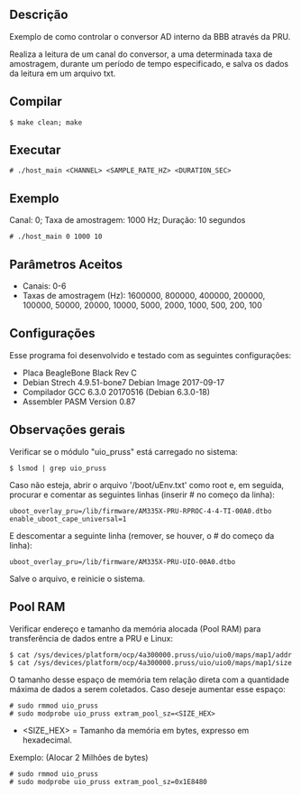 Descrição
--------------------------------------------------------------------------------------
Exemplo de como controlar o conversor AD interno da BBB através da PRU.

Realiza a leitura de um canal do conversor, a uma determinada taxa de amostragem, 
durante um período de tempo especificado, e salva os dados da leitura em um arquivo txt.

Compilar
--------------------------------------------------------------------------------------

    $ make clean; make

Executar
--------------------------------------------------------------------------------------

    # ./host_main <CHANNEL> <SAMPLE_RATE_HZ> <DURATION_SEC>

Exemplo
--------------------------------------------------------------------------------------

Canal: 0; Taxa de amostragem: 1000 Hz; Duração: 10 segundos

    # ./host_main 0 1000 10

Parâmetros Aceitos
--------------------------------------------------------------------------------------
  - Canais: 0-6
  - Taxas de amostragem (Hz): 1600000,  800000, 400000, 200000, 100000, 50000, 20000, 10000, 5000, 2000, 1000, 500, 200, 100

Configurações
--------------------------------------------------------------------------------------
Esse programa foi desenvolvido e testado com as seguintes configurações:
 - Placa BeagleBone Black Rev C
 - Debian Strech 4.9.51-bone7 Debian Image 2017-09-17
 - Compilador GCC 6.3.0 20170516 (Debian 6.3.0-18)
 - Assembler PASM Version 0.87
 
Observações gerais
--------------------------------------------------------------------------------------

Verificar se o módulo "uio_pruss" está carregado no sistema:

    $ lsmod | grep uio_pruss

Caso não esteja, abrir o arquivo '/boot/uEnv.txt' como root e, em seguida, procurar e comentar as seguintes linhas (inserir # no começo da linha):

    uboot_overlay_pru=/lib/firmware/AM335X-PRU-RPROC-4-4-TI-00A0.dtbo
    enable_uboot_cape_universal=1

E descomentar a seguinte linha (remover, se houver, o # do começo da linha):

    uboot_overlay_pru=/lib/firmware/AM335X-PRU-UIO-00A0.dtbo

Salve o arquivo, e reinicie o sistema.

Pool RAM
--------------------------------------------------------------------------------------
Verificar endereço e tamanho da memória alocada (Pool RAM) para transferência de dados entre a PRU e Linux:

    $ cat /sys/devices/platform/ocp/4a300000.pruss/uio/uio0/maps/map1/addr
    $ cat /sys/devices/platform/ocp/4a300000.pruss/uio/uio0/maps/map1/size
   
O tamanho desse espaço de memória tem relação direta com a quantidade máxima de dados a serem coletados.
Caso deseje aumentar esse espaço:

    # sudo rmmod uio_pruss
    # sudo modprobe uio_pruss extram_pool_sz=<SIZE_HEX>

 * <SIZE_HEX> = Tamanho da memória em bytes, expresso em hexadecimal.

Exemplo: (Alocar 2 Milhões de bytes)

    # sudo rmmod uio_pruss
    # sudo modprobe uio_pruss extram_pool_sz=0x1E8480

